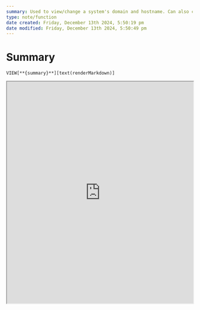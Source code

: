 ```yaml
---
summary: Used to view/change a system's domain and hostname. Can also check a computer's IP address.
type: note/function
date created: Friday, December 13th 2024, 5:50:19 pm
date modified: Friday, December 13th 2024, 5:50:49 pm
---
```

# Summary
`VIEW[**{summary}**][text(renderMarkdown)]`

<iframe src="https://phoenixnap.com/kb/linux-hostname-command" style="width: 100%; height: 600px;background-color:white;"></iframe>
